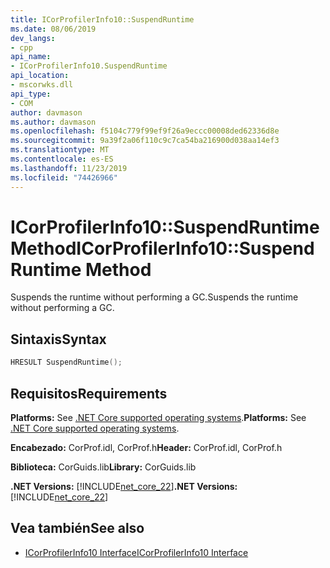 ```yaml
---
title: ICorProfilerInfo10::SuspendRuntime
ms.date: 08/06/2019
dev_langs:
- cpp
api_name:
- ICorProfilerInfo10.SuspendRuntime
api_location:
- mscorwks.dll
api_type:
- COM
author: davmason
ms.author: davmason
ms.openlocfilehash: f5104c779f99ef9f26a9eccc00008ded62336d8e
ms.sourcegitcommit: 9a39f2a06f110c9c7ca54ba216900d038aa14ef3
ms.translationtype: MT
ms.contentlocale: es-ES
ms.lasthandoff: 11/23/2019
ms.locfileid: "74426966"
---
```

# <a name="icorprofilerinfo10suspendruntime-method"></a><span data-ttu-id="3b64a-102">ICorProfilerInfo10::SuspendRuntime Method</span><span class="sxs-lookup"><span data-stu-id="3b64a-102">ICorProfilerInfo10::SuspendRuntime Method</span></span>

<span data-ttu-id="3b64a-103">Suspends the runtime without performing a GC.</span><span class="sxs-lookup"><span data-stu-id="3b64a-103">Suspends the runtime without performing a GC.</span></span>

## <a name="syntax"></a><span data-ttu-id="3b64a-104">Sintaxis</span><span class="sxs-lookup"><span data-stu-id="3b64a-104">Syntax</span></span>

```cpp
HRESULT SuspendRuntime();
```

## <a name="requirements"></a><span data-ttu-id="3b64a-105">Requisitos</span><span class="sxs-lookup"><span data-stu-id="3b64a-105">Requirements</span></span>

<span data-ttu-id="3b64a-106">**Platforms:** See [.NET Core supported operating systems](../../../core/install/dependencies.md?tabs=netcore30&pivots=os-windows).</span><span class="sxs-lookup"><span data-stu-id="3b64a-106">**Platforms:** See [.NET Core supported operating systems](../../../core/install/dependencies.md?tabs=netcore30&pivots=os-windows).</span></span>

<span data-ttu-id="3b64a-107">**Encabezado:** CorProf.idl, CorProf.h</span><span class="sxs-lookup"><span data-stu-id="3b64a-107">**Header:** CorProf.idl, CorProf.h</span></span>

<span data-ttu-id="3b64a-108">**Biblioteca:** CorGuids.lib</span><span class="sxs-lookup"><span data-stu-id="3b64a-108">**Library:** CorGuids.lib</span></span>

<span data-ttu-id="3b64a-109">**.NET Versions:** [!INCLUDE[net_core_22](../../../../includes/net-core-30-md.md)]</span><span class="sxs-lookup"><span data-stu-id="3b64a-109">**.NET Versions:** [!INCLUDE[net_core_22](../../../../includes/net-core-30-md.md)]</span></span>

## <a name="see-also"></a><span data-ttu-id="3b64a-110">Vea también</span><span class="sxs-lookup"><span data-stu-id="3b64a-110">See also</span></span>

- [<span data-ttu-id="3b64a-111">ICorProfilerInfo10 Interface</span><span class="sxs-lookup"><span data-stu-id="3b64a-111">ICorProfilerInfo10 Interface</span></span>](../../../../docs/framework/unmanaged-api/profiling/icorprofilerinfo10-interface.md)
